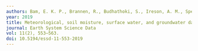 ```yaml
---
authors: Bam, E. K. P., Brannen, R., Budhathoki, S., Ireson, A. M., Spence, C., & van der Kamp, G. 
year: 2019 
title: Meteorological, soil moisture, surface water, and groundwater data from the St. Denis National Wildlife Area, Saskatchewan, Canada. 
journal: Earth System Science Data
vol: 11(2), 553–563. 
doi: 10.5194/essd-11-553-2019
---
```


